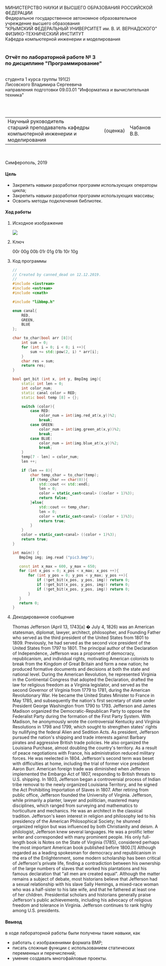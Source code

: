 МИНИСТЕРСТВО НАУКИ  И ВЫСШЕГО ОБРАЗОВАНИЯ РОССИЙСКОЙ ФЕДЕРАЦИИ  
Федеральное государственное автономное образовательное учреждение высшего образования  
"КРЫМСКИЙ ФЕДЕРАЛЬНЫЙ УНИВЕРСИТЕТ им. В. И. ВЕРНАДСКОГО"  
ФИЗИКО-ТЕХНИЧЕСКИЙ ИНСТИТУТ  
Кафедра компьютерной инженерии и моделирования
<br/><br/>
### Отчёт по лабораторной работе № 3<br/> по дисциплине "Программирование"
<br/>
​
студента 1 курса группы 191(2)  
<br/>Лисовского Владимира Сергеевича  
<br/>направления подготовки 09.03.01 "Информатика и вычислительная техника" 

<br/><br/>
<table>
<tr><td>Научный руководитель<br/> старший преподаватель кафедры<br/> компьютерной инженерии и моделирования</td>
<td>(оценка)</td>
<td>Чабанов В.В.</td>
</tr>
</table>
<br/><br/>
​
Симферополь, 2019

#### Цель

* Закрепить навыки разработки программ использующих операторы цикла;
* Закрепить навыки разработки программ использующих массивы;
* Освоить методы подключения библиотек.

#### Ход работы

1. Исходное изображение

    ![](pic3.bmp)
2. Ключ

    00r 00g 00b 01r 01g 01b 10r 10g
3. Код программы

    ```cpp
    //
    // Created by canned_dead on 12.12.2019.
    //
    #include <iostream>
    #include <ostream>
    #include <cmath>
    
    #include "libbmp.h"
    
    enum canal{
        RED,
        GREEN,
        BLUE
    };
    
    char to_char(bool arr [8]){
        int sum = 0;
        for (int i = 0; i < 8; i ++){
            sum += std::pow(2, i) * arr[i];
        }
        char res = sum;
        return res;
    }
    
    bool get_bit (int x, int y, BmpImg img){
        static int len = 0;
        int color_num;
        static canal color = RED;
        static bool temp [8] = {};
    
        switch (color){
            case RED:
                color_num = int(img.red_at(x,y))%2;
                break;
            case GREEN:
                color_num = int(img.green_at(x,y))%2;
                break;
            case BLUE:
                color_num = int(img.blue_at(x,y))%2;
                break;
        }
        temp[7 - len] = color_num;
        len ++;
    
        if (len == 8){
            char temp_char = to_char(temp);
            if (temp_char == char(0)){
                std::cout << std::endl;
                len = 0;
                color = static_cast<canal> ((color + 1)%3);
                return false;
            }else{
                std::cout << temp_char;
                len = 0;
                color = static_cast<canal> ((color + 1)%3);
                return true;
            }
        }
        color = static_cast<canal> ((color + 1)%3);
        return true;
    }
    
   int main() {
       BmpImg img; img.read ("pic3.bmp");
   
       const int x_max = 600, y_max = 650;
       for (int x_pos = 0; x_pos < x_max; x_pos ++){
           for (int y_pos = 0; y_pos < y_max; y_pos ++){
               if (!get_bit(x_pos, y_pos, img)) return 0;
               if (!get_bit(x_pos, y_pos, img)) return 0;
               if (!get_bit(x_pos, y_pos, img)) return 0;
           }
       }
       return 0;
   }
    ```
4. Декодированное сообщение

    Thomas Jefferson (April 13, 1743[a] � July 4, 1826) was an American statesman, diplomat, lawyer, architect, philosopher, and Founding Father who served as the third president of the United States from 1801 to 1809. Previously, he had served as the second vice president of the United States from 1797 to 1801. The principal author of the Declaration of Independence, Jefferson was a proponent of democracy, republicanism, and individual rights, motivating American colonists to break from the Kingdom of Great Britain and form a new nation; he produced formative documents and decisions at both the state and national level.
    During the American Revolution, he represented Virginia in the Continental Congress that adopted the Declaration, drafted the law for religious freedom as a Virginia legislator, and served as the second Governor of Virginia from 1779 to 1781, during the American Revolutionary War. He became the United States Minister to France in May 1785, and subsequently the nation's first secretary of state under President George Washington from 1790 to 1793. Jefferson and James Madison organized the Democratic-Republican Party to oppose the Federalist Party during the formation of the First Party System. With Madison, he anonymously wrote the controversial Kentucky and Virginia Resolutions in 1798 and 1799, which sought to strengthen states' rights by nullifying the federal Alien and Sedition Acts.
    As president, Jefferson pursued the nation's shipping and trade interests against Barbary pirates and aggressive British trade policies. He also organized the Louisiana Purchase, almost doubling the country's territory. As a result of peace negotiations with France, his administration reduced military forces. He was reelected in 1804. Jefferson's second term was beset with difficulties at home, including the trial of former vice president Aaron Burr. American foreign trade was diminished when Jefferson implemented the Embargo Act of 1807, responding to British threats to U.S. shipping. In 1803, Jefferson began a controversial process of Indian tribe removal to the newly organized Louisiana Territory, and he signed the Act Prohibiting Importation of Slaves in 1807. After retiring from public office, Jefferson founded the University of Virginia.
    Jefferson, while primarily a planter, lawyer and politician, mastered many disciplines, which ranged from surveying and mathematics to horticulture and mechanics. He was an architect in the classical tradition. Jefferson's keen interest in religion and philosophy led to his presidency of the American Philosophical Society; he shunned organized religion but was influenced by both Christianity and deism. A philologist, Jefferson knew several languages. He was a prolific letter writer and corresponded with many prominent people. His only full-length book is Notes on the State of Virginia (1785), considered perhaps the most important American book published before 1800.[1]
    Although regarded as a leading spokesman for democracy and republicanism in the era of the Enlightenment, some modern scholarship has been critical of Jefferson's private life, finding a contradiction between his ownership of the large numbers of slaves that worked his plantations and his famous declaration that "all men are created equal". Although the matter remains a subject of debate, most historians believe that Jefferson had a sexual relationship with his slave Sally Hemings, a mixed-race woman who was a half-sister to his late wife, and that he fathered at least one of her children. Presidential scholars and historians generally praise Jefferson's public achievements, including his advocacy of religious freedom and tolerance in Virginia. Jefferson continues to rank highly among U.S. presidents.

   
#### Ввывод

в ходе лабораторной работы были получены такие навыки, как
* работать с изображениями формата BMP;
* писать сложные функции с использованием статических переменных и перечислений;
* умение создавать многофайловые проекты.


